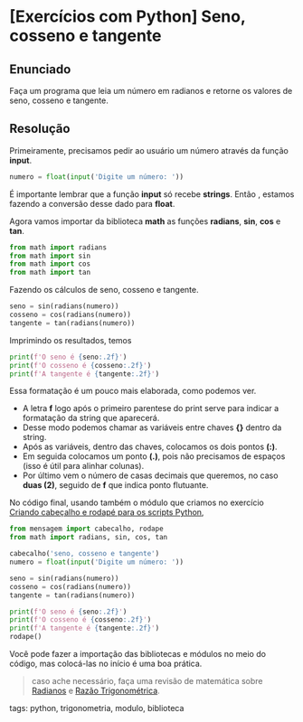 # [Exercícios com Python] Seno, cosseno e tangente

## Enunciado

Faça um programa que leia um número em radianos e retorne os valores de seno, cosseno e tangente.

## Resolução

Primeiramente, precisamos pedir ao usuário um número através da função **input**.

```py
numero = float(input('Digite um número: '))
```

É importante lembrar que a função **input** só recebe **strings**. Então , estamos fazendo a conversão desse dado para **float**.

Agora vamos importar da biblioteca **math** as funções **radians**, **sin**, **cos** e **tan**.

```py
from math import radians
from math import sin
from math import cos
from math import tan
```

Fazendo os cálculos de seno, cosseno e tangente.

```py
seno = sin(radians(numero))
cosseno = cos(radians(numero))
tangente = tan(radians(numero))
```

Imprimindo os resultados, temos

```py
print(f'O seno é {seno:.2f}')
print(f'O cosseno é {cosseno:.2f}')
print(f'A tangente é {tangente:.2f}')
```

Essa formatação é um pouco mais elaborada, como podemos ver.

- A letra **f** logo após o primeiro parentese do print serve para indicar a formatação da string que aparecerá.
- Desse modo podemos chamar as variáveis entre chaves **{}** dentro da string.
- Após as variáveis, dentro das chaves, colocamos os dois pontos **(:)**.
- Em seguida colocamos um ponto **(.)**, pois não precisamos de espaços (isso é útil para alinhar colunas).
- Por último vem o número de casas decimais que queremos, no caso **duas (2)**, seguido de **f** que indica ponto flutuante.

No código final, usando também o módulo que criamos no exercício [Criando cabeçalho e rodapé para os scripts Python](p0028_exCriandoModuloPy.md),

```py
from mensagem import cabecalho, rodape
from math import radians, sin, cos, tan

cabecalho('seno, cosseno e tangente')
numero = float(input('Digite um número: '))

seno = sin(radians(numero))
cosseno = cos(radians(numero))
tangente = tan(radians(numero))

print(f'O seno é {seno:.2f}')
print(f'O cosseno é {cosseno:.2f}')
print(f'A tangente é {tangente:.2f}')
rodape()
```

Você pode fazer a importação das bibliotecas e módulos no meio do código, mas colocá-las no início é uma boa prática.

> caso ache necessário, faça uma revisão de matemática sobre [Radianos](https://www.youtube.com/watch?v=kTMsXJUqzZo) e [Razão Trigonométrica](https://youtu.be/4sTUs4ll3dI).

tags: python, trigonometria, modulo, biblioteca
